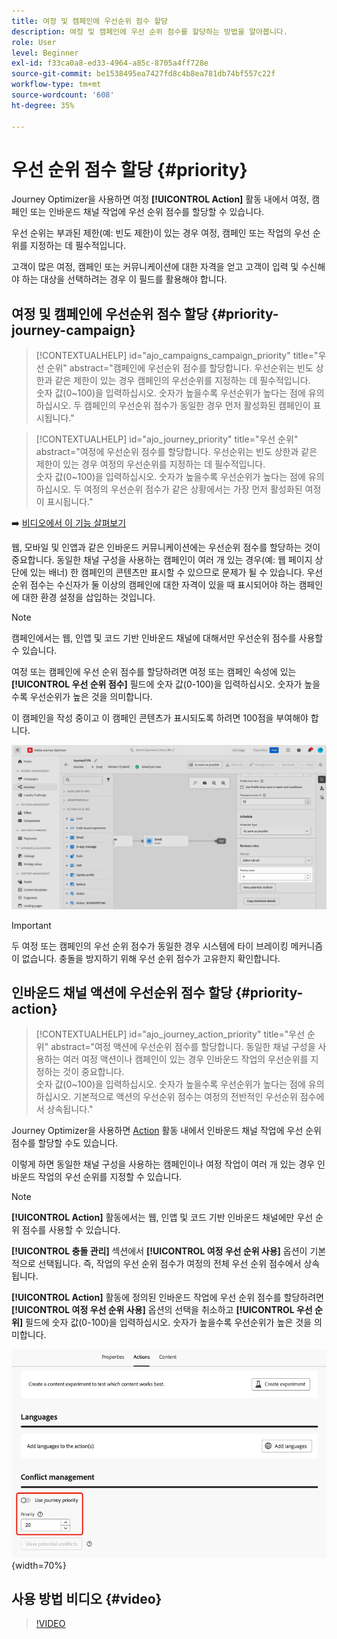 ```yaml
---
title: 여정 및 캠페인에 우선순위 점수 할당
description: 여정 및 캠페인에 우선 순위 점수를 할당하는 방법을 알아봅니다.
role: User
level: Beginner
exl-id: f33ca0a8-ed33-4964-a85c-8705a4ff728e
source-git-commit: be1538495ea7427fd8c4b8ea781db74bf557c22f
workflow-type: tm+mt
source-wordcount: '608'
ht-degree: 35%

---
```


# 우선 순위 점수 할당 {#priority}

Journey Optimizer을 사용하면 여정 **[!UICONTROL Action]** 활동 내에서 여정, 캠페인 또는 인바운드 채널 작업에 우선 순위 점수를 할당할 수 있습니다.

우선 순위는 부과된 제한(예: 빈도 제한)이 있는 경우 여정, 캠페인 또는 작업의 우선 순위를 지정하는 데 필수적입니다.

고객이 많은 여정, 캠페인 또는 커뮤니케이션에 대한 자격을 얻고 고객이 입력 및 수신해야 하는 대상을 선택하려는 경우 이 필드를 활용해야 합니다.

## 여정 및 캠페인에 우선순위 점수 할당 {#priority-journey-campaign}

>[!CONTEXTUALHELP]
>id="ajo_campaigns_campaign_priority"
>title="우선 순위"
>abstract="캠페인에 우선순위 점수를 할당합니다. 우선순위는 빈도 상한과 같은 제한이 있는 경우 캠페인의 우선순위를 지정하는 데 필수적입니다.</br>숫자 값(0~100)을 입력하십시오. 숫자가 높을수록 우선순위가 높다는 점에 유의하십시오. 두 캠페인의 우선순위 점수가 동일한 경우 먼저 활성화된 캠페인이 표시됩니다."

>[!CONTEXTUALHELP]
>id="ajo_journey_priority"
>title="우선 순위"
>abstract="여정에 우선순위 점수를 할당합니다. 우선순위는 빈도 상한과 같은 제한이 있는 경우 여정의 우선순위를 지정하는 데 필수적입니다.</br>숫자 값(0~100)을 입력하십시오. 숫자가 높을수록 우선순위가 높다는 점에 유의하십시오. 두 여정의 우선순위 점수가 같은 상황에서는 가장 먼저 활성화된 여정이 표시됩니다."

➡️ [비디오에서 이 기능 살펴보기](#video)

웹, 모바일 및 인앱과 같은 인바운드 커뮤니케이션에는 우선순위 점수를 할당하는 것이 중요합니다. 동일한 채널 구성을 사용하는 캠페인이 여러 개 있는 경우(예: 웹 페이지 상단에 있는 배너) 한 캠페인의 콘텐츠만 표시할 수 있으므로 문제가 될 수 있습니다. 우선 순위 점수는 수신자가 둘 이상의 캠페인에 대한 자격이 있을 때 표시되어야 하는 캠페인에 대한 환경 설정을 삽입하는 것입니다.

>[!NOTE]
>
>캠페인에서는 웹, 인앱 및 코드 기반 인바운드 채널에 대해서만 우선순위 점수를 사용할 수 있습니다.

여정 또는 캠페인에 우선 순위 점수를 할당하려면 여정 또는 캠페인 속성에 있는 **[!UICONTROL 우선 순위 점수]** 필드에 숫자 값(0-100)을 입력하십시오. 숫자가 높을수록 우선순위가 높은 것을 의미합니다.

이 캠페인을 작성 중이고 이 캠페인 콘텐츠가 표시되도록 하려면 100점을 부여해야 합니다.

![](assets/priority-score.png)

>[!IMPORTANT]
>
>두 여정 또는 캠페인의 우선 순위 점수가 동일한 경우 시스템에 타이 브레이킹 메커니즘이 없습니다. 충돌을 방지하기 위해 우선 순위 점수가 고유한지 확인합니다.

## 인바운드 채널 액션에 우선순위 점수 할당 {#priority-action}

>[!CONTEXTUALHELP]
>id="ajo_journey_action_priority"
>title="우선 순위"
>abstract="여정 액션에 우선순위 점수를 할당합니다. 동일한 채널 구성을 사용하는 여러 여정 액션이나 캠페인이 있는 경우 인바운드 작업의 우선순위를 지정하는 것이 중요합니다.</br>숫자 값(0~100)을 입력하십시오. 숫자가 높을수록 우선순위가 높다는 점에 유의하십시오. 기본적으로 액션의 우선순위 점수는 여정의 전반적인 우선순위 점수에서 상속됩니다."

Journey Optimizer을 사용하면 [Action](../building-journeys/journey-action.md) 활동 내에서 인바운드 채널 작업에 우선 순위 점수를 할당할 수도 있습니다.

이렇게 하면 동일한 채널 구성을 사용하는 캠페인이나 여정 작업이 여러 개 있는 경우 인바운드 작업의 우선 순위를 지정할 수 있습니다.

>[!NOTE]
>
>**[!UICONTROL Action]** 활동에서는 웹, 인앱 및 코드 기반 인바운드 채널에만 우선 순위 점수를 사용할 수 있습니다.

**[!UICONTROL 충돌 관리]** 섹션에서 **[!UICONTROL 여정 우선 순위 사용]** 옵션이 기본적으로 선택됩니다. 즉, 작업의 우선 순위 점수가 여정의 전체 우선 순위 점수에서 상속됩니다.

**[!UICONTROL Action]** 활동에 정의된 인바운드 작업에 우선 순위 점수를 할당하려면 **[!UICONTROL 여정 우선 순위 사용]** 옵션의 선택을 취소하고 **[!UICONTROL 우선 순위]** 필드에 숫자 값(0-100)을 입력하십시오. 숫자가 높을수록 우선순위가 높은 것을 의미합니다.

![](assets/action-journey-priority-score.png){width=70%}

## 사용 방법 비디오 {#video}

>[!VIDEO](https://video.tv.adobe.com/v/3435529?quality=12)
